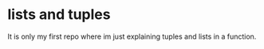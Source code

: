 # lists and tuples
It is only my first repo where im just explaining tuples and lists in a function.



